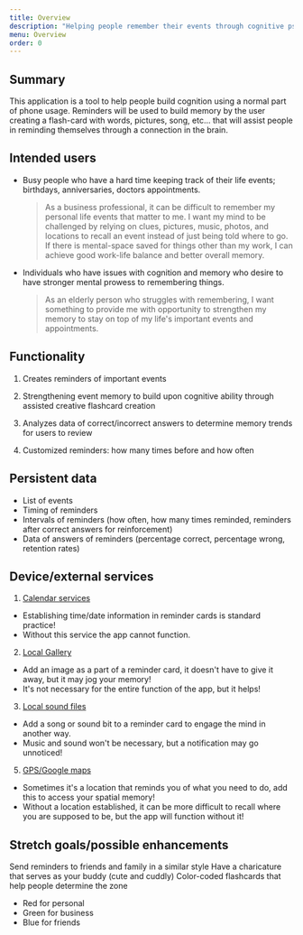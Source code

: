 ```yaml
---
title: Overview
description: "Helping people remember their events through cognitive psychology tools."
menu: Overview
order: 0
---
```


## Summary

This application is a tool to help people build cognition using a normal part of phone usage. Reminders will be used to build memory by the user creating a flash-card with words, pictures, song, etc... that will assist people in reminding themselves through a connection in the brain.

## Intended users

* Busy people who have a hard time keeping track of their life events; birthdays, anniversaries, doctors appointments.

  > As a business professional, it can be difficult to remember my personal life events that matter to me. I want my mind to be challenged by relying on clues, pictures, music, photos, and locations to recall an event instead of just being told where to go. If there is mental-space saved for things other than my work, I can achieve good work-life balance and better overall memory.

* Individuals who have issues with cognition and memory who desire to have stronger mental prowess to remembering things.

  > As an elderly person who struggles with remembering, I want something to provide me with opportunity to strengthen my memory to stay on top of my life's important events and appointments.

## Functionality

1. Creates reminders of important events

2. Strengthening event memory to build upon cognitive ability through assisted creative flashcard creation

3. Analyzes data of correct/incorrect answers to determine memory trends for users to review

4. Customized reminders: how many times before and how often


## Persistent data

* List of events
* Timing of reminders
* Intervals of reminders (how often, how many times reminded, reminders after correct answers for reinforcement)
* Data of answers of reminders (percentage correct, percentage wrong, retention rates)

## Device/external services

1. <a href="https://developer.android.com/reference/android/provider/CalendarContract?hl=en" title="Android calender notes">Calendar services</a>
* Establishing time/date information in reminder cards is standard practice!
* Without this service the app cannot function.

2. <a href="https://developer.android.com/training/data-storage/shared/media" title="Media information from android">Local Gallery</a>
* Add an image as a part of a reminder card, it doesn't have to give it away, but it may jog your memory!
* It's not necessary for the entire function of the app, but it helps!

3. <a href="https://developer.android.com/training/data-storage/shared/media" title="Media information from android">Local sound files</a>
* Add a song or sound bit to a reminder card to engage the mind in another way.
* Music and sound won't be necessary, but a notification may go unnoticed!

5. <a href="https://developers.google.com/maps/documentation/urls/android-intents" title="Documentation for android">GPS/Google maps</a>
* Sometimes it's a location that reminds you of what you need to do, add this to access your spatial memory!
* Without a location established, it can be more difficult to recall where you are supposed to be, but the app will function without it!

## Stretch goals/possible enhancements 

Send reminders to friends and family in a similar style
Have a charicature that serves as your buddy (cute and cuddly)
Color-coded flashcards that help people determine the zone
* Red for personal
* Green for business
* Blue for friends